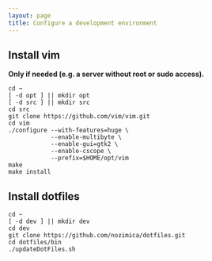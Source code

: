 ```yaml
---
layout: page
title: Configure a development environment
---
```


Install vim
------------

**Only if needed (e.g. a server without root or sudo access).**

    cd ~
    [ -d opt ] || mkdir opt
    [ -d src ] || mkdir src
    cd src
    git clone https://github.com/vim/vim.git
    cd vim
    ./configure --with-features=huge \
                --enable-multibyte \
                --enable-gui=gtk2 \
                --enable-cscope \
                --prefix=$HOME/opt/vim 
    make
    make install


Install dotfiles
------------

    cd ~
    [ -d dev ] || mkdir dev
    cd dev
    git clone https://github.com/nozimica/dotfiles.git
    cd dotfiles/bin
    ./updateDotFiles.sh 

